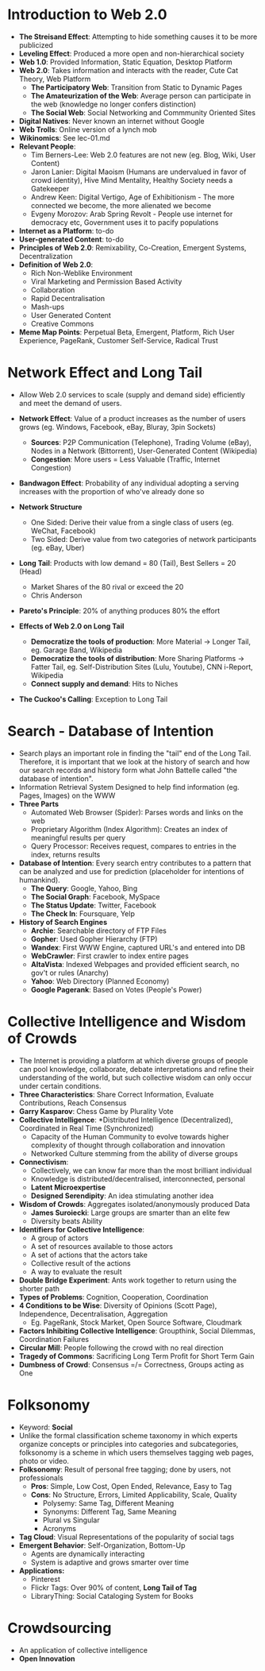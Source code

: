 # Introduction to Web 2.0
* **The Streisand Effect**: Attempting to hide something causes it to be more publicized
* **Leveling Effect**: Produced a more open and non-hierarchical society
* **Web 1.0**: Provided Information, Static Equation, Desktop Platform
* **Web 2.0**: Takes information and interacts with the reader, Cute Cat Theory, Web Platform
  * **The Participatory Web**: Transition from Static to Dynamic Pages
  * **The Amateurization of the Web**: Average person can participate in the web (knowledge no longer confers distinction)
  * **The Social Web**: Social Networking and Commmunity Oriented Sites
* **Digital Natives**: Never known an internet without Google
* **Web Trolls**: Online version of a lynch mob
* **Wikinomics**: See lec-01.md
* **Relevant People**:
  * Tim Berners-Lee: Web 2.0 features are not new (eg. Blog, Wiki, User Content)
  * Jaron Lanier: Digital Maoism (Humans are undervalued in favor of crowd identity), Hive Mind Mentality, Healthy Society needs a Gatekeeper
  * Andrew Keen: Digital Vertigo, Age of Exhibitionism - The more connected we become, the more alienated we become
  * Evgeny Morozov: Arab Spring Revolt - People use internet for democracy etc, Government uses it to pacify populations
* **Internet as a Platform**: to-do
* **User-generated Content**: to-do
* **Principles of Web 2.0**: Remixability, Co-Creation, Emergent Systems, Decentralization
* **Definition of Web 2.0**: 
  * Rich Non-Weblike Environment
  * Viral Marketing and Permission Based Activity
  * Collaboration
  * Rapid Decentralisation
  * Mash-ups
  * User Generated Content
  * Creative Commons
* **Meme Map Points**: Perpetual Beta, Emergent, Platform, Rich User Experience, PageRank, Customer Self-Service, Radical Trust

# Network Effect and Long Tail
* Allow Web 2.0 services to scale (supply and demand side) efficiently and meet the demand of users.
* **Network Effect**: Value of a product increases as the number of users grows (eg. Windows, Facebook, eBay, Bluray, 3pin Sockets)
  * **Sources**: P2P Communication (Telephone), Trading Volume (eBay), Nodes in a Network (Bittorrent), User-Generated Content (Wikipedia)
  * **Congestion**: More users = Less Valuable (Traffic, Internet Congestion)
* **Bandwagon Effect**: Probability of any individual adopting a serving increases with the proportion of who've already done so
* **Network Structure**
  * One Sided: Derive their value from a single class of users (eg. WeChat, Facebook)
  * Two Sided: Derive value from two categories of network participants (eg. eBay, Uber)

* **Long Tail**: Products with low demand = 80 (Tail), Best Sellers = 20 (Head)
  * Market Shares of the 80 rival or exceed the 20
  * Chris Anderson
* **Pareto's Principle**: 20% of anything produces 80% the effort
* **Effects of Web 2.0 on Long Tail**
  * **Democratize the tools of production**: More Material -> Longer Tail, eg. Garage Band, Wikipedia
  * **Democratize the tools of distribution**: More Sharing Platforms -> Fatter Tail, eg. Self-Distribution Sites (Lulu, Youtube), CNN i-Report, Wikipedia
  * **Connect supply and demand**: Hits to Niches
* **The Cuckoo's Calling**: Exception to Long Tail

# Search - Database of Intention
* Search plays an important role in finding the "tail" end of the Long Tail.  Therefore, it is important that we look at the history of search and how our search records and history form what John Battelle called "the database of intention". 
* Information Retrieval System Designed to help find information (eg. Pages, Images) on the WWW
* **Three Parts**
  * Automated Web Browser (Spider): Parses words and links on the web
  * Proprietary Algorithm (Index Algorithm): Creates an index of meaningful results per query
  * Query Processor: Receives request, compares to entries in the index, returns results
* **Database of Intention**: Every search entry contributes to a pattern that can be analyzed and use for prediction (placeholder for intentions of humankind).
  * **The Query**: Google, Yahoo, Bing
  * **The Social Graph**: Facebook, MySpace
  * **The Status Update**: Twitter, Facebook
  * **The Check In**: Foursquare, Yelp
* **History of Search Engines**
  * **Archie**: Searchable directory of FTP Files
  * **Gopher**: Used Gopher Hierarchy (FTP)
  * **Wandex**: First WWW Engine, captured URL's and entered into DB
  * **WebCrawler**: First crawler to index entire pages
  * **AltaVista**: Indexed Webpages and provided efficient search, no gov't or rules (Anarchy)
  * **Yahoo**: Web Directory (Planned Economy)
  * **Google Pagerank**: Based on Votes (People's Power)

# Collective Intelligence and Wisdom of Crowds
* The Internet is providing a platform at which diverse groups of people can pool knowledge, collaborate, debate interpretations and refine their understanding of the world, but such collective wisdom can only occur under certain conditions.
* **Three Characteristics**: Share Correct Information, Evaluate Contributions, Reach Consensus
* **Garry Kasparov**: Chess Game by Plurality Vote
* **Collective Intelligence**: 
  *Distributed Intelligence (Decentralized), Coordinated in Real Time (Synchronized)
  * Capacity of the Human Community to evolve towards higher complexity of thought through collaboration and innovation
  * Networked Culture stemming from the ability of diverse groups
* **Connectivism**:
  * Collectively, we can know far more than the most brilliant individual
  * Knowledge is distributed/decentralised, interconnected, personal
  * **Latent Microexpertise**
  * **Designed Serendipity**: An idea stimulating another idea
* **Wisdom of Crowds**: Aggregates isolated/anonymously produced Data
  * **James Suroiecki**: Large groups are smarter than an elite few
  * Diversity beats Ability
* **Identifiers for Collective Intelligence**:
  * A group of actors
  * A set of resources available to those actors
  * A set of actions that the actors take
  * Collective result of the actions
  * A way to evaluate the result
* **Double Bridge Experiment**: Ants work together to return using the shorter path
* **Types of Problems**: Cognition, Cooperation, Coordination
* **4 Conditions to be Wise**: Diversity of Opinions (Scott Page), Independence, Decentralisation, Aggregation
  * Eg. PageRank, Stock Market, Open Source Software, Cloudmark
* **Factors Inhibiting Collective Intelligence**: Groupthink, Social Dilemmas, Coordination Failures
* **Circular Mill**: People following the crowd with no real direction
* **Tragedy of Commons**: Sacrificing Long Term Profit for Short Term Gain
* **Dumbness of Crowd**: Consensus =/= Correctness, Groups acting as One

# Folksonomy
* Keyword: **Social**
* Unlike the formal classification scheme taxonomy in which experts organize concepts or principles into categories and subcategories, folksonomy is a scheme in which users themselves tagging web pages, photo or video.
* **Folksonomy**: Result of personal free tagging; done by users, not professionals
  * **Pros**: Simple, Low Cost, Open Ended, Relevance, Easy to Tag
  * **Cons**: No Structure, Errors, Limited Applicability, Scale, Quality
    * Polysemy: Same Tag, Different Meaning
    * Synonyms: Different Tag, Same Meaning
    * Plural vs Singular
    * Acronyms
* **Tag Cloud**: Visual Representations of the popularity of social tags
* **Emergent Behavior**: Self-Organization, Bottom-Up
  * Agents are dynamically interacting
  * System is adaptive and grows smarter over time
* **Applications:**
  * Pinterest
  * Flickr Tags: Over 90% of content, **Long Tail of Tag**
  * LibraryThing: Social Cataloging System for Books


# Crowdsourcing
* An application of collective intelligence
* **Open Innovation**
